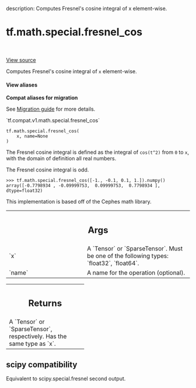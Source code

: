 description: Computes Fresnel's cosine integral of x element-wise.

<div itemscope itemtype="http://developers.google.com/ReferenceObject">
<meta itemprop="name" content="tf.math.special.fresnel_cos" />
<meta itemprop="path" content="Stable" />
</div>

# tf.math.special.fresnel_cos

<!-- Insert buttons and diff -->

<table class="tfo-notebook-buttons tfo-api nocontent" align="left">

</table>

<a target="_blank" href="/code/stable/tensorflow/python/ops/special_math_ops.py">View source</a>



Computes Fresnel's cosine integral of `x` element-wise.

<section class="expandable">
  <h4 class="showalways">View aliases</h4>
  <p>
<b>Compat aliases for migration</b>
<p>See
<a href="https://www.tensorflow.org/guide/migrate">Migration guide</a> for
more details.</p>
<p>`tf.compat.v1.math.special.fresnel_cos`</p>
</p>
</section>

<pre class="devsite-click-to-copy prettyprint lang-py tfo-signature-link">
<code>tf.math.special.fresnel_cos(
    x, name=None
)
</code></pre>



<!-- Placeholder for "Used in" -->

The Fresnel cosine integral is defined as the integral of `cos(t^2)` from
`0` to `x`, with the domain of definition all real numbers.

The Fresnel cosine integral is odd.
```
>>> tf.math.special.fresnel_cos([-1., -0.1, 0.1, 1.]).numpy()
array([-0.7798934 , -0.09999753,  0.09999753,  0.7798934 ], dtype=float32)
```

This implementation is based off of the Cephes math library.

<!-- Tabular view -->
 <table class="responsive fixed orange">
<colgroup><col width="214px"><col></colgroup>
<tr><th colspan="2"><h2 class="add-link">Args</h2></th></tr>

<tr>
<td>
`x`
</td>
<td>
A `Tensor` or `SparseTensor`. Must be one of the following types:
`float32`, `float64`.
</td>
</tr><tr>
<td>
`name`
</td>
<td>
A name for the operation (optional).
</td>
</tr>
</table>



<!-- Tabular view -->
 <table class="responsive fixed orange">
<colgroup><col width="214px"><col></colgroup>
<tr><th colspan="2"><h2 class="add-link">Returns</h2></th></tr>
<tr class="alt">
<td colspan="2">
A `Tensor` or `SparseTensor`, respectively. Has the same type as `x`.
</td>
</tr>

</table>




 <section><devsite-expandable expanded>
 <h2 class="showalways">scipy compatibility</h2>

Equivalent to scipy.special.fresnel second output.


 </devsite-expandable></section>

